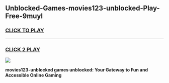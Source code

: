 
## Unblocked-Games-movies123-unblocked-Play-Free-9muyl
<h3>
<a href="https://premium76.site?title=movies123-unblocked&ref=23A">CLICK TO PLAY</a></h3>
<hr>

<h3>
<a href="https://premium76.site?title=movies123-unblocked&ref=23A">CLICK 2 PLAY</a>
  
</h3>

<a href="https://premium76.site?title=movies123-unblocked&ref=23A"><img src="https://clearcache.store/games.png"></a>


**movies123-unblocked games unblocked: Your Gateway to Fun and Accessible Online Gaming**
